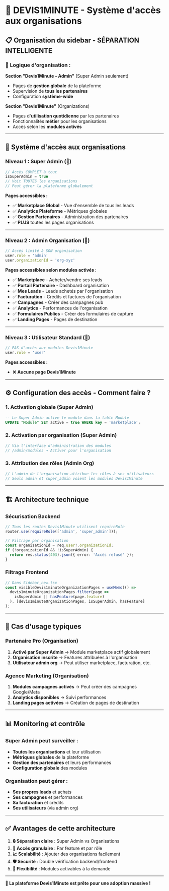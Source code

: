 # 🚀 DEVIS1MINUTE - Système d'accès aux organisations

## 📋 **Organisation du sidebar - SÉPARATION INTELLIGENTE**

### 🎯 **Logique d'organisation :**

**Section "Devis1Minute - Admin"** (Super Admin seulement)
- Pages de **gestion globale** de la plateforme
- Supervision de **tous les partenaires**
- Configuration **système-wide**

**Section "Devis1Minute"** (Organizations)  
- Pages d'**utilisation quotidienne** par les partenaires
- Fonctionnalités **métier** pour les organisations
- Accès selon les **modules activés**

---

## 🔐 **Système d'accès aux organisations**

### **Niveau 1 : Super Admin (👑)**
```typescript
// Accès COMPLET à tout
isSuperAdmin = true
// Voit TOUTES les organisations
// Peut gérer la plateforme globalement
```

**Pages accessibles :**
- ✅ **Marketplace Global** - Vue d'ensemble de tous les leads
- ✅ **Analytics Plateforme** - Métriques globales
- ✅ **Gestion Partenaires** - Administration des partenaires
- ✅ **PLUS** toutes les pages organisations

---

### **Niveau 2 : Admin Organisation (🏢)**
```typescript
// Accès limité à SON organisation
user.role = 'admin'
user.organizationId = 'org-xyz'
```

**Pages accessibles selon modules activés :**
- ✅ **Marketplace** - Acheter/vendre ses leads
- ✅ **Portail Partenaire** - Dashboard organisation
- ✅ **Mes Leads** - Leads achetés par l'organisation
- ✅ **Facturation** - Crédits et factures de l'organisation
- ✅ **Campagnes** - Créer des campagnes pub
- ✅ **Analytics** - Performances de l'organisation
- ✅ **Formulaires Publics** - Créer des formulaires de capture
- ✅ **Landing Pages** - Pages de destination

---

### **Niveau 3 : Utilisateur Standard (👤)**
```typescript
// PAS d'accès aux modules Devis1Minute
user.role = 'user'
```

**Pages accessibles :**
- ❌ **Aucune page Devis1Minute**

---

## ⚙️ **Configuration des accès - Comment faire ?**

### **1. Activation globale (Super Admin)**
```sql
-- Le Super Admin active le module dans la table Module
UPDATE "Module" SET active = true WHERE key = 'marketplace';
```

### **2. Activation par organisation (Super Admin)**
```javascript
// Via l'interface d'administration des modules
// /admin/modules → Activer pour l'organisation
```

### **3. Attribution des rôles (Admin Org)**
```javascript
// L'admin de l'organisation attribue les rôles à ses utilisateurs
// Seuls admin et super_admin voient les modules Devis1Minute
```

---

## 🏗️ **Architecture technique**

### **Sécurisation Backend**
```typescript
// Tous les routes Devis1Minute utilisent requireRole
router.use(requireRole(['admin', 'super_admin']));

// Filtrage par organisation
const organizationId = req.user?.organizationId;
if (!organizationId && !isSuperAdmin) {
  return res.status(403).json({ error: 'Accès refusé' });
}
```

### **Filtrage Frontend**
```typescript
// Dans Sidebar_new.tsx
const visibleDevis1minuteOrganizationPages = useMemo(() => 
  devis1minuteOrganizationPages.filter(page => 
    isSuperAdmin || hasFeature(page.feature)
  ), [devis1minuteOrganizationPages, isSuperAdmin, hasFeature]
);
```

---

## 🎯 **Cas d'usage typiques**

### **Partenaire Pro (Organisation)**
1. **Activé par Super Admin** → Module marketplace actif globalement
2. **Organisation inscrite** → Features attribuées à l'organisation  
3. **Utilisateur admin org** → Peut utiliser marketplace, facturation, etc.

### **Agence Marketing (Organisation)**
1. **Modules campagnes activés** → Peut créer des campagnes Google/Meta
2. **Analytics disponibles** → Suivi performances
3. **Landing pages activées** → Création de pages de destination

---

## 📊 **Monitoring et contrôle**

### **Super Admin peut surveiller :**
- **Toutes les organisations** et leur utilisation
- **Métriques globales** de la plateforme
- **Gestion des partenaires** et leurs performances
- **Configuration globale** des modules

### **Organisation peut gérer :**
- **Ses propres leads** et achats
- **Ses campagnes** et performances
- **Sa facturation** et crédits
- **Ses utilisateurs** (via admin org)

---

## ✅ **Avantages de cette architecture**

1. **🔒 Séparation claire** : Super Admin vs Organisations
2. **🎯 Accès granulaire** : Par feature et par rôle
3. **📈 Scalabilité** : Ajouter des organisations facilement
4. **🛡️ Sécurité** : Double vérification backend/frontend
5. **🔧 Flexibilité** : Modules activables à la demande

---

**🚀 La plateforme Devis1Minute est prête pour une adoption massive !**
